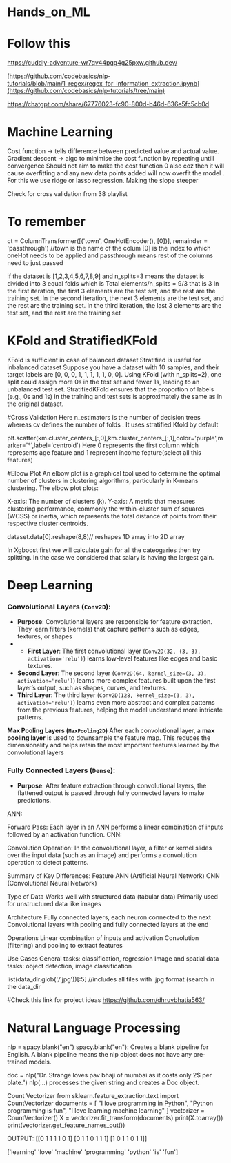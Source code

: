 # Hands_on_ML

# Follow this
https://cuddly-adventure-wr7qv44pqg4g25pxw.github.dev/

[https://github.com/codebasics/nlp-tutorials/blob/main/1_regex/regex_for_information_extraction.ipynb](https://github.com/codebasics/nlp-tutorials/tree/main)

https://chatgpt.com/share/67776023-fc90-800d-b46d-636e5fc5cb0d

# Machine Learning
Cost function -> tells difference between predicted value and actual value.
Gradient descent -> algo to minimise the cost function by repeating untill convergence
Should not aim to make the cost function 0 also coz then it will cause overfitting and any new data points added will now overfit the model . For this we use ridge or lasso regression. Making the slope steeper

Check for cross validation from 38 playlist

# To remember

ct = ColumnTransformer([('town', OneHotEncoder(), [0])], remainder = 'passthrough') //town is the name of the colum [0] is the index to which oneHot needs to be applied and passthrough means rest of the columns need to just passed

if the dataset is [1,2,3,4,5,6,7,8,9] and n_splits=3
means the dataset is divided into 3 equal folds which is Total elements/n_splits = 9/3 that is 3
In the first iteration, the first 3 elements are the test set, and the rest are the training set.
In the second iteration, the next 3 elements are the test set, and the rest are the training set.
In the third iteration, the last 3 elements are the test set, and the rest are the training set






# KFold and StratifiedKFold
KFold is sufficient in case of balanced dataset
Stratified is useful for inbalanced dataset
Suppose you have a dataset with 10 samples, and their target labels are [0, 0, 0, 1, 1, 1, 1, 1, 0, 0].
Using KFold (with n_splits=2), one split could assign more 0s in the test set and fewer 1s, leading to an unbalanced test set.
StratifiedKFold ensures that the proportion of labels (e.g., 0s and 1s) in the training and test sets is approximately the same as in the original dataset.

#Cross Validation 
Here n_estimators is the number of decision trees whereas cv defines the number of folds . It uses stratified Kfold by default

plt.scatter(km.cluster_centers_[:,0],km.cluster_centers_[:,1],color='purple',marker='*',label='centroid')
Here 0 represents the first column which represents age feature and 1 represent income feature(select all this features)


#Elbow Plot
An elbow plot is a graphical tool used to determine the optimal number of clusters in clustering algorithms, particularly in K-means clustering.
The elbow plot plots:

X-axis: The number of clusters (k).
Y-axis: A metric that measures clustering performance, commonly the within-cluster sum of squares (WCSS) or inertia, which represents the total distance of points from their respective cluster centroids.

dataset.data[0].reshape(8,8)// reshapes 1D array into 2D array


In Xgboost first we will calculate gain for all the cateogaries then try splitting. In the case we considered that salary is having the largest gain.

# Deep Learning

### **Convolutional Layers (`Conv2D`)**:

- **Purpose**: Convolutional layers are responsible for feature extraction. They learn filters (kernels) that capture patterns such as edges, textures, or shapes
- - **First Layer**: The first convolutional layer (`Conv2D(32, (3, 3), activation='relu')`) learns low-level features like edges and basic textures.
- **Second Layer**: The second layer (`Conv2D(64, kernel_size=(3, 3), activation='relu')`) learns more complex features built upon the first layer’s output, such as shapes, curves, and textures.
- **Third Layer**: The third layer (`Conv2D(128, kernel_size=(3, 3), activation='relu')`) learns even more abstract and complex patterns from the previous features, helping the model understand more intricate patterns.

**Max Pooling Layers (`MaxPooling2D`)**
After each convolutional layer, a **max pooling layer** is used to downsample the feature map. This reduces the dimensionality and helps retain the most important features learned by the convolutional layers


### **Fully Connected Layers (`Dense`)**:

- **Purpose**: After feature extraction through convolutional layers, the flattened output is passed through fully connected layers to make predictions.

ANN:

Forward Pass: Each layer in an ANN performs a linear combination of inputs followed by an activation function.
CNN:

Convolution Operation: In the convolutional layer, a filter or kernel slides over the input data (such as an image) and performs a convolution operation to detect patterns. 

Summary of Key Differences:
Feature	                       ANN (Artificial Neural Network)                                     CNN (Convolutional Neural Network)

Type of Data                	Works well with structured data (tabular data)	                     Primarily used for unstructured data like images

Architecture	                Fully connected layers, each neuron connected to the next            	Convolutional layers with pooling and fully connected layers at the end

Operations                   	Linear combination of inputs and activation	                           Convolution (filtering) and pooling to extract features

Use Cases	                    General tasks: classification, regression	                             Image and spatial data tasks: object detection, image classification




list(data_dir.glob('*/*.jpg'))[:5] //includes all files with .jpg format (search in the data_dir



#Check this link for project ideas
https://github.com/dhruvbhatia563/


# Natural Language Processing
 nlp = spacy.blank("en")
spacy.blank("en"): Creates a blank pipeline for English.
A blank pipeline means the nlp object does not have any pre-trained models.

doc = nlp("Dr. Strange loves pav bhaji of mumbai as it costs only 2$ per plate.")
nlp(...) processes the given string and creates a Doc object.


Count Vectorizer
from sklearn.feature_extraction.text import CountVectorizer
documents = [
    "I love programming in Python",
    "Python programming is fun",
    "I love learning machine learning"
]
vectorizer = CountVectorizer()
X = vectorizer.fit_transform(documents)
print(X.toarray())
print(vectorizer.get_feature_names_out())


OUTPUT:
[[0 1 1 1 1 0 1]
 [0 1 1 0 1 1 1]
 [1 0 1 1 0 1 1]]

['learning' 'love' 'machine' 'programming' 'python' 'is' 'fun']
